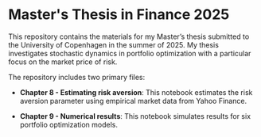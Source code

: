 # Master's Thesis in Finance 2025
This repository contains the materials for my Master’s thesis submitted to the University of Copenhagen in the summer of 2025. My thesis investigates stochastic dynamics in portfolio optimization with a particular focus on the market price of risk.

The repository includes two primary files:

- **Chapter 8 - Estimating risk aversion**: This notebook estimates the risk aversion parameter using empirical market data from Yahoo Finance.

- **Chapter 9 - Numerical results**: This notebook simulates results for six portfolio optimization models.

